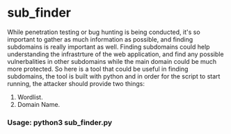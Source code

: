 # sub_finder
While penetration testing or bug hunting is being conducted, it's so important to gather as much information as possible, and finding subdomains is really important as well. Finding subdomains could help understanding the infrastrture of the web application, and find any possible vulnerbalities in other subdomains while the main domain could be much more protected. So here is a tool that could be useful in finding subdomains, the tool is built with python and in order for the script to start running, the attacker should provide two things:
1) Wordlist.
2) Domain Name. 

### Usage: python3 sub_finder.py 

